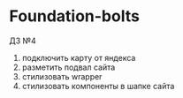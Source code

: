 # Foundation-bolts

ДЗ №4
1. подключить карту от яндекса
2. разметить подвал сайта
3. стилизовать wrapper
4. стилизовать компоненты в шапке сайта
